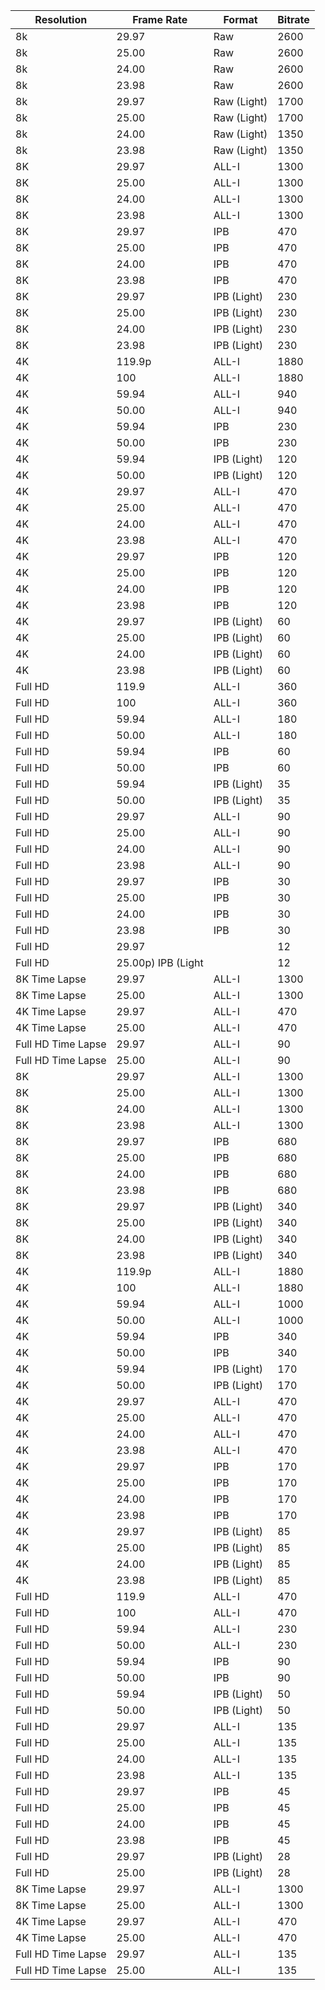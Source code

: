 |Resolution|Frame Rate|Format|Bitrate|
|-|-|-|-|
|8k|29.97|Raw|2600|
|8k|25.00|Raw|2600|
|8k|24.00|Raw|2600|
|8k|23.98|Raw|2600|
|8k|29.97|Raw (Light)|1700|
|8k|25.00|Raw (Light)|1700|
|8k|24.00|Raw (Light)|1350|
|8k|23.98|Raw (Light)|1350|
|8K|29.97|ALL-I|1300|
|8K|25.00|ALL-I|1300|
|8K|24.00|ALL-I|1300|
|8K|23.98|ALL-I|1300|
|8K|29.97|IPB|470|
|8K|25.00|IPB|470|
|8K|24.00|IPB|470|
|8K|23.98|IPB|470|
|8K|29.97|IPB (Light)|230|
|8K|25.00|IPB (Light)|230|
|8K|24.00|IPB (Light)|230|
|8K|23.98|IPB (Light)|230|
|4K|119.9p |ALL-I|1880|
|4K| 100|ALL-I|1880|
|4K|59.94|ALL-I|940|
|4K|50.00|ALL-I|940|
|4K|59.94|IPB|230|
|4K|50.00|IPB|230|
|4K|59.94|IPB (Light)|120|
|4K|50.00|IPB (Light)|120|
|4K|29.97|ALL-I|470|
|4K|25.00|ALL-I|470|
|4K|24.00|ALL-I|470|
|4K|23.98|ALL-I|470|
|4K|29.97|IPB|120|
|4K|25.00|IPB|120|
|4K|24.00|IPB|120|
|4K|23.98|IPB|120|
|4K|29.97|IPB (Light)|60|
|4K|25.00|IPB (Light)|60|
|4K|24.00|IPB (Light)|60|
|4K|23.98|IPB (Light)|60|
|Full HD|119.9|ALL-I|360|
|Full HD|100|ALL-I|360|
|Full HD|59.94|ALL-I|180|
|Full HD|50.00|ALL-I|180|
|Full HD| 59.94|IPB|60|
|Full HD|50.00|IPB|60|
|Full HD| 59.94|IPB (Light)|35|
|Full HD|50.00|IPB (Light)|35|
|Full HD|29.97|ALL-I|90|
|Full HD|25.00|ALL-I|90|
|Full HD|24.00|ALL-I|90|
|Full HD|23.98|ALL-I|90|
|Full HD|29.97|IPB|30|
|Full HD|25.00|IPB|30|
|Full HD|24.00|IPB|30|
|Full HD|23.98|IPB|30|
|Full HD|29.97||12|
|Full HD|25.00p) IPB (Light||12|
|8K Time Lapse|29.97|ALL-I|1300|
|8K Time Lapse|25.00|ALL-I|1300|
|4K Time Lapse|29.97|ALL-I|470|
|4K Time Lapse|25.00|ALL-I|470|
|Full HD Time Lapse|29.97|ALL-I|90|
|Full HD Time Lapse|25.00|ALL-I|90|
|8K|29.97|ALL-I|1300|
|8K|25.00|ALL-I|1300|
|8K|24.00|ALL-I|1300|
|8K|23.98|ALL-I|1300|
|8K|29.97|IPB|680|
|8K|25.00|IPB|680|
|8K|24.00|IPB|680|
|8K|23.98|IPB|680|
|8K|29.97|IPB (Light)|340|
|8K|25.00|IPB (Light)|340|
|8K|24.00|IPB (Light)|340|
|8K|23.98|IPB (Light)|340|
|4K|119.9p |ALL-I|1880|
|4K| 100|ALL-I|1880|
|4K|59.94|ALL-I|1000|
|4K|50.00|ALL-I|1000|
|4K|59.94|IPB|340|
|4K|50.00|IPB|340|
|4K|59.94|IPB (Light)|170|
|4K|50.00|IPB (Light)|170|
|4K|29.97|ALL-I|470|
|4K|25.00|ALL-I|470|
|4K|24.00|ALL-I|470|
|4K|23.98|ALL-I|470|
|4K|29.97|IPB|170|
|4K|25.00|IPB|170|
|4K|24.00|IPB|170|
|4K|23.98|IPB|170|
|4K|29.97|IPB (Light)|85|
|4K|25.00|IPB (Light)|85|
|4K|24.00|IPB (Light)|85|
|4K|23.98|IPB (Light)|85|
|Full HD|119.9|ALL-I|470|
|Full HD|100|ALL-I|470|
|Full HD|59.94|ALL-I|230|
|Full HD|50.00|ALL-I|230|
|Full HD|59.94|IPB|90|
|Full HD|50.00|IPB|90|
|Full HD|59.94|IPB (Light)|50|
|Full HD|50.00|IPB (Light)|50|
|Full HD|29.97|ALL-I|135|
|Full HD|25.00|ALL-I|135|
|Full HD|24.00|ALL-I|135|
|Full HD|23.98|ALL-I|135|
|Full HD|29.97|IPB|45|
|Full HD|25.00|IPB|45|
|Full HD|24.00|IPB|45|
|Full HD|23.98|IPB|45|
|Full HD|29.97|IPB (Light)|28|
|Full HD|25.00|IPB (Light)|28|
|8K Time Lapse|29.97|ALL-I|1300|
|8K Time Lapse|25.00|ALL-I|1300|
|4K Time Lapse|29.97|ALL-I|470|
|4K Time Lapse|25.00|ALL-I|470|
|Full HD Time Lapse|29.97|ALL-I|135|
|Full HD Time Lapse|25.00|ALL-I|135|
